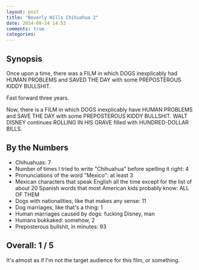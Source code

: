 ```yaml
---
layout: post
title: "Beverly Hills Chihuahua 2"
date: 2014-08-24 14:53
comments: true
categories: 
---
```


Synopsis
--------

Once upon a time, there was a FILM in which DOGS inexplicably had HUMAN PROBLEMS and SAVED THE DAY with some PREPOSTEROUS KIDDY BULLSHIT.

Fast forward three years.

Now, there is a FILM in which DOGS inexplicably have HUMAN PROBLEMS and SAVE THE DAY with some PREPOSTEROUS KIDDY BULLSHIT. WALT DISNEY continues ROLLING IN HIS GRAVE filled with HUNDRED-DOLLAR BILLS.

By the Numbers
--------------

* Chihuahuas: 7
* Number of times I tried to write "Chihuahua" before spelling it right: 4
* Pronunciations of the word "Mexico": at least 3
* Mexican characters that speak English all the time except for the list of about 20 Spanish words that most American kids probably know: ALL OF THEM
* Dogs with nationalities, like that makes any sense: 11
* Dog marriages, like that's a thing: 1
* Human marriages caused by dogs: fucking Disney, man
* Humans bukkaked: somehow, 2
* Preposterous bullshit, in minutes: 93

Overall: 1 / 5
--------------

It's almost as if I'm not the target audience for this film, or something.
